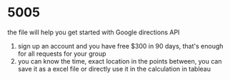 # 5005
the file will help you get started with Google directions API
1. sign up an account and you have free $300 in 90 days, that's enough for all requests for your group
2. you can know the time, exact location in the points between, you can save it as a excel file or directly use it in the calculation in tableau
